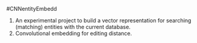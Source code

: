 #CNNentityEmbedd 

1) An experimental project to build a vector representation for searching (matching) entities with the current database.
2) Convolutional embedding for editing distance.

